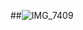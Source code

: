 ##![IMG_7409](https://user-images.githubusercontent.com/67445858/91641370-7d79af80-e9e9-11ea-9089-421d9c8b863d.jpeg)
